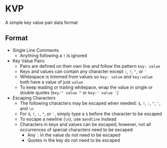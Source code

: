 # KVP
A simple key value pair data format
## Format
+ Single Line Comments
  + Anything following a `!` is ignored
+ Key Value Pairs
  + Pairs are defined on their own line and follow the pattern `key: value`
  + Keys and values can contain any character except `:`, `!`, `"`, or `'`
  + Whitespace is trimmed from values so `key: value` and `key:value` both have a value of just `value`
  + To keep leading or trailing whitepace, wrap the value in single or double quotes (`key:" value "` or `key:' value '`)
+ Escaping Characters
  + The following characters may be escaped when needed: `$`, `!`, `:`, `"`, `'`, and `\n`
  + For `$`, `!`, `:`, `"`, or `'`, simply type a `$` before the character to be escaped
  + To escape a newline (`\n`), use `$endline` instead
  + Characters in keys and values can be escaped; however, not all occurrences of special characters need to be escaped
    + Any `:` in the value do not need to be escaped
    + Quotes in the key do not need to be escaped
